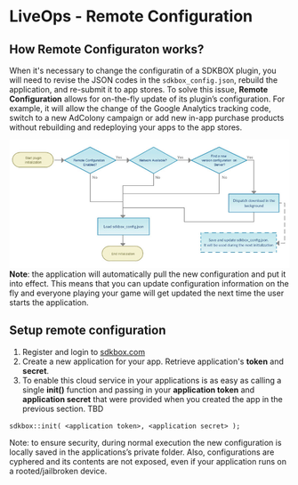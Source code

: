 <h1>LiveOps - Remote Configuration</h1>

## How Remote Configuraton works? 
When it's necessary to change the configuratin of a SDKBOX plugin, you will need to revise the JSON codes in the `sdkbox_config.json`, rebuild the application, and re-submit it to app stores. To solve this issue, __Remote Configuration__ allows for on-the-fly update of its plugin’s configuration. For example, it will allow the change of the Google Analytics tracking code, switch to a new AdColony campaign or add new in-app purchase products without rebuilding and redeploying your apps to the app stores.

![chart](/imgs/remote_config.jpg)
__Note__: the application will automatically pull the new configuration and put it into effect. This means that you can update configuration information on the fly and everyone playing your game will get updated the next time the user starts the application.


## Setup remote configuration
1. Register and login to [sdkbox.com](http://sdkbox.com)
2. Create a new application for your app. Retrieve application's __token__ and __secret__. 
3. To enable this cloud service in your applications is as easy as calling a single __init()__ function and passing in your __application token__ and __application secret__ that were provided when you created the app in the previous section. TBD
```
sdkbox::init( <application token>, <application secret> );
```

<div class="admonition note">
Note: to ensure security, during normal execution the new configuration is locally saved in the applications’s private folder. Also, configurations are cyphered and its contents are not exposed, even if your application runs on a rooted/jailbroken device.
</div>



